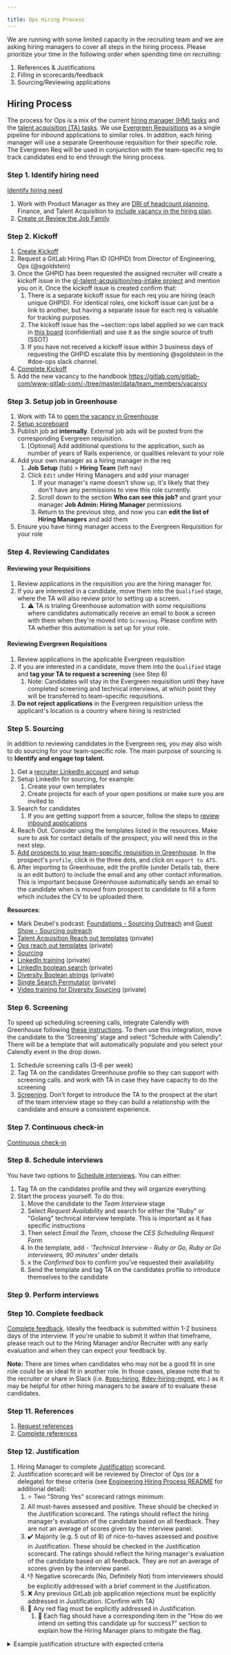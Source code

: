 ```yaml
---

title: Ops Hiring Process
---
```








We are running with some limited capacity in the recruiting team and we are asking hiring managers to cover all steps in the hiring process. Please prioritize your time in the following order when spending time on recruiting:
1. References & Justifications
2. Filling in scorecards/feedback
3. Sourcing/Reviewing applications

## Hiring Process

The process for Ops is a mix of the current [hiring manager (HM) tasks](/handbook/hiring/talent-acquisition-framework/hiring-manager/) and the [talent acquisition (TA) tasks](/handbook/hiring/talent-acquisition-framework/req-overview/).  We use [Evergreen Requisitions](https://about.gitlab.com/handbook/hiring/talent-acquisition-framework/req-creation/#evergreen-requisitions) as a single pipeline for inbound applications to similar roles. In addition, each hiring manager will use a separate Greenhouse requisition for their specific role. The Evergreen Req will be used in conjunction with the team-specific req to track candidates end to end through the hiring process.

### Step 1. Identify hiring need

[Identify hiring need](/handbook/hiring/talent-acquisition-framework/hiring-manager/#step-1hm-identifying-hiring-need)

1. Work with Product Manager as they are [DRI of headcount planning](/handbook/engineering/#headcount-planning), Finance, and Talent Acquisition to [include vacancy in the hiring plan](/handbook/hiring/talent-acquisition-framework/req-creation/#adding-vacancies-to-the-hiring-plan-dri-hiring-manager).
1. [Create or Review the Job Family](/handbook/hiring/talent-acquisition-framework/req-creation/#create-or-review-the-job-family)

### Step 2. Kickoff

1. [Create Kickoff](/handbook/hiring/talent-acquisition-framework/req-overview/#step-3-complete-kick-off-session-agree-on-priority-level--complete-a-sourcing-session) 
1. Request a GitLab Hiring Plan ID (GHPID) from Director of Engineering, Ops (@sgoldstein)
1. Once the GHPID has been requested the assigned recruiter will create a kickoff issue in the [gl-talent-acquisition/req-intake project](https://gitlab.com/gl-talent-acquisition/req-intake/) and mention you on it.  Once the kickoff issue is created confirm that:
    1. There is a separate kickoff issue for each req you are hiring (each unique GHPID).  For identical roles, one kickoff issue can just be a link to another, but having a separate issue for each req is valuable for tracking purposes.
    1. The kickoff issue has the ~section::ops label applied so we can track in [this board](https://gitlab.com/gl-talent-acquisition/req-intake/-/boards/3516477?label_name[]=section%3A%3Aops) (confidential) and use it as the single source of truth (SSOT)
    1. If you have not received a kickoff issue within 3 business days of requesting the GHPID escalate this by mentioning @sgoldstein in the #doe-ops slack channel.
1. [Complete Kickoff](/handbook/hiring/talent-acquisition-framework/hiring-manager/#step-2hm-complete-kick-off)
1. Add the new vacancy to the handbook https://gitlab.com/gitlab-com/www-gitlab-com/-/tree/master/data/team_members/vacancy

### Step 3. Setup job in Greenhouse

1. Work with TA to [open the vacancy in Greenhouse](/handbook/hiring/talent-acquisition-framework/req-creation/#opening-vacancies-in-greenhouse-dri-recruiter)
1. [Setup scoreboard](/handbook/hiring/talent-acquisition-framework/hiring-manager/#step-3hm-setup-scorecard-and-prepare-interview-team)
1. Publish job ad **internally**. External job ads will be posted from the corresponding Evergreen requisition.
    1. [Optional] Add additional questions to the application, such as number of years of Rails experience, or qualities relevant to your role 
1. Add your own manager as a hiring manager in the req
    1. **Job Setup** (tab) > **Hiring Team** (left nav)
    1. Click `Edit` under Hiring Managers and add your manager
         1. If your manager's name doesn't show up, it's likely that they don't have any permissions to view this role currently.
         1. Scroll down to the section **Who can see this job?** and grant your manager **Job Admin: Hiring Manager** permissions
         1. Return to the previous step, and now you can **edit the list of Hiring Managers** and add them
1. Ensure you have hiring manager access to the Evergreen Requisition for your role

### Step 4. Reviewing Candidates

#### Reviewing your Requisitions

1. Review applications in the requisition you are the hiring manager for.
1. If you are interested in a candidate, move them into the `Qualified` stage, where the TA will also review prior to setting up a screen.
    1. :warning: TA is trialing Greenhouse automation with _some_ requisitions where candidates automatically receive an email to book a screen with them when they're moved into `Screening`. Please confirm with TA whether this automation is set up for your role.

#### Reviewing Evergreen Requisitions

1. Review applications in the applicable Evergreen requisition
1. If you are interested in a candidate, move them into the `Qualified` stage and **tag your TA to request a screening** (see Step 6)
    1. Note: Candidates will stay in the Evergreen requisition until they have completed screening and technical interviews, at which point they will be transferred to team-specific requisitions.
1. **Do not reject applications** in the Evergreen requisition unless the applicant's location is a country where hiring is restricted 

### Step 5. Sourcing 

In addition to reviewing candidates in the Evergreen req, you may also wish to do sourcing for your team-specific role. The main purpose of sourcing is to **Identify and engage top talent.**

1. Get a [recruiter LinkedIn account](/handbook/hiring/sourcing/#upgrading-your-linkedin-account) and setup 
1. Setup LinkedIn for sourcing, for example:
    1. Create your own templates
    1. Create projects for each of your open positions or make sure you are invited to
1. Search for candidates
    1. If you are getting support from a sourcer, follow the steps to [review inbound applications](/handbook/hiring/talent-acquisition-framework/hiring-manager/#step-4hm-optional-source-candidates-andor-review-inbound-applications)
1. Reach Out. Consider using the templates listed in the resources. Make sure to ask for contact details of the prospect, you will need this in the next step.
1. [Add prospects to your team-specific requisition in Greenhouse](/handbook/hiring/talent-acquisition-framework/req-overview/#step-4-indentify--engage-top-talent-prospects). In the prospect's `profile`, click in the three dots, and click on `export to ATS`. 
1. After importing to Greenhouse, edit the profile (under Details tab, there is an edit button) to include the email and any other contact information. This is important because Greenhouse automatically sends an email to the candidate when is moved from prospect to candidate to fill a form which includes the CV to be uploaded there.

**Resources**:
- Mark Deubel's podcast: [Foundations - Sourcing Outreach](https://doobles.podbean.com/e/building-the-foundation-sourcing-outreach-pt1-episode-3/) and [Guest Show - Sourcing outreach](https://doobles.podbean.com/e/guest-show-sourcing-outreach-with-dov-and-mark/)
- [Talent Acquisition Reach out templates](https://docs.google.com/presentation/d/1ySqgLoYnFUGtb7hdywav6iSb_NBPRhfIs6WZlGne6Ww/edit?usp=sharing) (private)
- [Ops reach out templates](https://gitlab.com/gitlab-com/ops-sub-department/ops-hiring-process/-/blob/main/outreach-messages.md) (private)
- [Sourcing](/handbook/hiring/sourcing/)
- [LinkedIn training](https://docs.google.com/presentation/d/1W9PvVp2uGFsWHFTQrAd5ZjgzfAMmS_dQI6R7Lg7XDJc/edit#slide=id.g7ba34d75e8_0_16) (private)
- [LinkedIn boolean search](https://docs.google.com/spreadsheets/d/1wRGwx_GT14udxnoMOF-gP2XQaRhJA_8bEVwWwIdBio4/edit#gid=666961789) (private)
- [Diversity Boolean strings](https://docs.google.com/spreadsheets/d/1Hs3UVEpgYOJgvV8Nlyb0Cl5P6_8IlAlxeLQeXz64d8Y/edit#gid=0) (private)
- [Single Search Permutator](https://docs.google.com/spreadsheets/d/1TmO1z077y8KvN-V69xkdwX1YmekQiSW-SroDpRTVzj0/edit#gid=1892333325) (private)
- [Video training for Diversity Sourcing](https://drive.google.com/file/d/1UJdzcaiaud42OhMSetTa8P_wqoWofBMU/view?usp=sharing) (private)

### Step 6. Screening

To speed up scheduling screening calls, integrate Calendly with Greenhouse following [these instructions](https://support.greenhouse.io/hc/en-us/articles/360029649991-Calendly-integration). To then use this integration, move the candidate to the 'Screening' stage and select "Schedule with Calendly". There will be a template that will automatically populate and you select your Calendly event in the drop down.

1. Schedule screening calls (3-6 per week) 
1. Tag TA on the candidates Greenhouse profile so they can support with screening calls. and work with TA in case they have capacity to do the screening
1. [Screening](/handbook/hiring/talent-acquisition-framework/req-overview/#screening). Don't forget to introduce the TA to the prospect at the start of the team interview stage so they can build a relationship with the candidate and ensure a consistent experience.

### Step 7. Continuous check-in

[Continuous check-in](/handbook/hiring/talent-acquisition-framework/req-overview/#step-5-weekly-check-in-issue)

### Step 8. Schedule interviews

You have two options to [Schedule interviews](/handbook/hiring/talent-acquisition-framework/req-overview/#team-interview). You can either:

1. Tag TA on the candidates profile and they will organize everything
2. Start the process yourself. To do this:
    1. Move the candidate to the _Team Interview_ stage
    2. Select _Request Availability_ and search for either the "Ruby" or "Golang" technical interview template. This is important as it has specific instructions
    3. Then select _Email the Team_, choose the _CES Scheduling Request Form_
    4. In the template, add _- 'Technical Interview - Ruby or Go, Ruby or Go interviewers, 90 minutes'_ under details
    5. x the _Confirmed_ box to confirm you've requested their availability
    6. Send the template and tag TA on the candidates profile to introduce themselves to the candidate

### Step 9. Perform interviews

### Step 10. Complete feedback

[Complete feedback](/handbook/hiring/talent-acquisition-framework/hiring-manager/#step-5hm-hiring-team-to-complete-feedback-in-greenhouse). Ideally the feedback is submitted within 1-2 business days of the interview.
If you're unable to submit it within that timeframe, please reach out to the Hiring Manager and/or Recruiter with any early evaluation and when they can expect your feedback by. 

**Note:** There are times when candidates who may not be a good fit in one role could be an ideal fit in another role. In those cases, please note that to the recruiter or share in Slack (i.e. [#ops-hiring](https://gitlab.slack.com/archives/C03E8N0S3LM), [#dev-hiring-mgmt](https://gitlab.slack.com/archives/G01G3E1FZ6Y), etc.) as it may be helpful for other hiring managers to be aware of to evaluate these candidates.

### Step 11. References

1. [Request references](/handbook/hiring/talent-acquisition-framework/req-overview/#step-7-references-and-background-check)
1. [Complete references](/handbook/hiring/talent-acquisition-framework/hiring-manager/#step-6hm-complete-references)

### Step 12. Justification

1. Hiring Manager to complete [Justification](/handbook/hiring/talent-acquisition-framework/req-overview/#step-7-justification-engineering-only) scorecard.
1. Justification scorecard will be reviewed by Director of Ops (or a delegate) for these criteria (see [Engineering Hiring Process README](https://gitlab.com/gitlab-com/people-group/hiring-processes/-/blob/master/Engineering/README.md) for additional detail):
    1. ⭐️ Two "Strong Yes" scorecard ratings minimum. 
    1. All must-haves assessed and positive.  These should be checked in the Justification scorecard.  The ratings should reflect the hiring manager's evaluation of the candidate based on all feedback.  They are *not* an average of scores given by the interview panel.
    1. ✔️ Majority (e.g. 5 out of 8) of  nice-to-haves assessed and positive in Justification.   These should be checked in the Justification scorecard.  The ratings should reflect the hiring manager's evaluation of the candidate based on all feedback.  They are *not* an average of scores given by the interview panel.
    1. 👎 Negative scorecards (No, Definitely Not) from interviewers should be explicitly addressed with a brief comment in the Justification.  
    1. ❌ Any previous GitLab job application rejections must be explicitly addressed in Justification. (Confirm with TA)
    1. 🚩 Any red flag must be explicitly addressed in Justification.
        1. 📃  Each flag should have a corresponding item in the "How do we intend on setting this candidate up for success?" section to explain how the Hiring Manager plans to mitigate the flag.

<details>
  <summary>Example justification structure with expected criteria</summary>
<br/>
    In what specific way(s) does this candidate make the team better? *<br/>
      - Describe each must have category for the role with a summary of how the candidate is a good fit.<br/>
<br/>
    What flags were raised during the interview process? *<br/>
      - If the candidate was previously rejected, determine the reason they were rejected and describe why and how they are a good fit for the current role.  Your recruiter, Senior EM, or Director can help you determine the reason they were previously reject (you may not have access to the other roles in Greenhouse).  In cases where they were rejected by another hiring manager who is still employed at GitLab it is good to follow up with that HM to get their input.  Include that information in the discussion of why they are a good fit for the current role.<br/>
      - If the candidate had a Thumbs-down scorecard, explain why and elaborate on the reason you, as the HM are still wanting to move forward with the offer to hire them.<br/>
      - Do not list every possible flag, but rather just the important red flags to consider when justifying they are a good hire choice. <br/>
<br/>
    How do we intend on setting this candidate up for success? *<br/>
      - Expand on each flag described above and how you, as the HM plan to mitigate that flag and set the candidate up for success at GitLab.<br/>
<br/>
    Is the offer in-plan, and why? (e.g.: critical budgeted hire, backfill, transfer) *<br/>
      - Stating which kind of hire is sufficient, per the referenced examples.<br/>
<br/>
    Does the candidate meet a simple majority of nice-to-have requirements (5 of 9) for the role? *<br/>
      - Yes, [First Name] met a majority of the nice-to-have requirements.<br/>
<br/>
</details>
